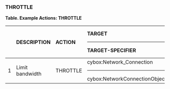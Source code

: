 ### THROTTLE
**Table. Example Actions: THROTTLE**

|  | DESCRIPTION | ACTION | TARGET<hr>TARGET-SPECIFIER | ACTUATOR<hr>ACTUATOR-SPECIFIER | MODIFIER | 
| :--- | :--- | :--- | :--- | :--- | :--- | 
| 1 | Limit bandwidth | THROTTLE | cybox:Network_Connection<hr>cybox:NetworkConnectionObjectType | network.router<hr>(optional) |  | 

